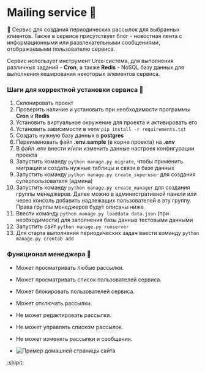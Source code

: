 # Mailing service :e-mail:

:incoming_envelope: Сервис для создания периодических рассылок для выбранных клиентов.
Также в сервисе присутствует блог - новостная лента с информационными или развлекательными сообщениями,
отображаемыми пользователю сервиса. 

Сервис использует инструмент Unix-система, для выполнения различных заданий - **Cron**, 
а также **Redis** -  NoSQL базу данных для выполнения кеширования некоторых элементов сервиса.


### Шаги для корректной установки сервиса :feet:
1. Склонировать проект
2. Проверить наличие и установить при необходимости программы **Cron** и **Redis**
3. Установить виртуальное окружение для проекта и активировать его
4. Установить зависимости в venv ```pip install -r requirements.txt```
5. Создать нужную базу данных в **postgres**
6. Переименовать файл **.env.sample** (в корне проекта) на **.env**
7. В файл .env внести и/или изменить данные настроек конфигурации проекта
8. Запустить команду ```python manage.py migrate```, чтобы применить миграции и создать нужные таблицы и связи в базе данных
9. Запустить команду ```python manage.py create_superuser``` для создания суперпользователя (админа)
10. Запустить команду ```python manage.py create_manager``` для создания группы менеджеров. Далее можно в административной панели
    или через консоль добавить надлежащих пользователей в эту группу. Права группы менеджеров будут описаны ниже
11. Ввести команду ```python manage.py loaddata data.json``` (при необходимости) для заполнения базы данных тестовыми данными
12. Запустить сайт ```python manage.py runserver```
13. Для старта выполнения периодических задач ввести команду ```python manage.py crontab add```

### Функционал менеджера :necktie:
+ Может просматривать любые рассылки.
+ Может просматривать список пользователей сервиса.
+ Может блокировать пользователей сервиса.
+ Может отключать рассылки.
+ Не может редактировать рассылки.
+ Не может управлять списком рассылок.
+ Не может изменять рассылки и сообщения.

+ ![Пример домашней страницы сайта](https://www.example.com/image.jpg)


:shipit:
